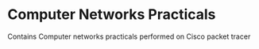 # Computer Networks Practicals 
Contains Computer networks practicals performed on Cisco packet tracer
